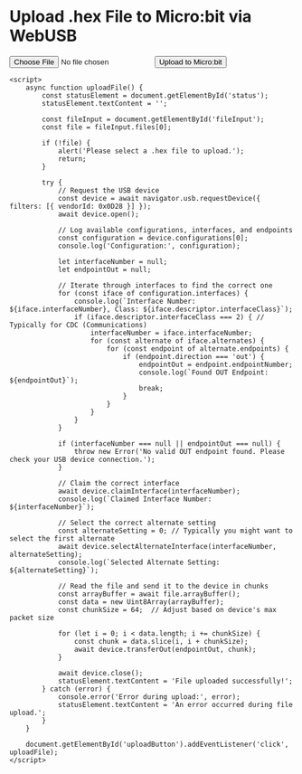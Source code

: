 <!DOCTYPE html>
<html lang="en">
<head>
    <meta charset="UTF-8">
    <meta name="viewport" content="width=device-width, initial-scale=1.0">
    <title>Upload to Micro:bit via WebUSB</title>
</head>
<body>
    <h1>Upload .hex File to Micro:bit via WebUSB</h1>
    <input type="file" id="fileInput" accept=".hex">
    <button id="uploadButton">Upload to Micro:bit</button>
    <p id="status"></p>

    <script>
        async function uploadFile() {
            const statusElement = document.getElementById('status');
            statusElement.textContent = '';

            const fileInput = document.getElementById('fileInput');
            const file = fileInput.files[0];

            if (!file) {
                alert('Please select a .hex file to upload.');
                return;
            }

            try {
                // Request the USB device
                const device = await navigator.usb.requestDevice({ filters: [{ vendorId: 0x0D28 }] });
                await device.open();

                // Log available configurations, interfaces, and endpoints
                const configuration = device.configurations[0];
                console.log('Configuration:', configuration);

                let interfaceNumber = null;
                let endpointOut = null;

                // Iterate through interfaces to find the correct one
                for (const iface of configuration.interfaces) {
                    console.log(`Interface Number: ${iface.interfaceNumber}, Class: ${iface.descriptor.interfaceClass}`);
                    if (iface.descriptor.interfaceClass === 2) { // Typically for CDC (Communications)
                        interfaceNumber = iface.interfaceNumber;
                        for (const alternate of iface.alternates) {
                            for (const endpoint of alternate.endpoints) {
                                if (endpoint.direction === 'out') {
                                    endpointOut = endpoint.endpointNumber;
                                    console.log(`Found OUT Endpoint: ${endpointOut}`);
                                    break;
                                }
                            }
                        }
                    }
                }

                if (interfaceNumber === null || endpointOut === null) {
                    throw new Error('No valid OUT endpoint found. Please check your USB device connection.');
                }

                // Claim the correct interface
                await device.claimInterface(interfaceNumber);
                console.log(`Claimed Interface Number: ${interfaceNumber}`);

                // Select the correct alternate setting
                const alternateSetting = 0; // Typically you might want to select the first alternate
                await device.selectAlternateInterface(interfaceNumber, alternateSetting);
                console.log(`Selected Alternate Setting: ${alternateSetting}`);

                // Read the file and send it to the device in chunks
                const arrayBuffer = await file.arrayBuffer();
                const data = new Uint8Array(arrayBuffer);
                const chunkSize = 64;  // Adjust based on device's max packet size

                for (let i = 0; i < data.length; i += chunkSize) {
                    const chunk = data.slice(i, i + chunkSize);
                    await device.transferOut(endpointOut, chunk);
                }

                await device.close();
                statusElement.textContent = 'File uploaded successfully!';
            } catch (error) {
                console.error('Error during upload:', error);
                statusElement.textContent = 'An error occurred during file upload.';
            }
        }

        document.getElementById('uploadButton').addEventListener('click', uploadFile);
    </script>
</body>
</html>
